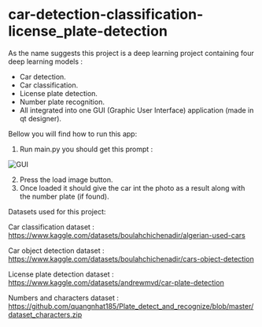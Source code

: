 # car-detection-classification-license_plate-detection

As the name suggests this project is a deep learning project containing four deep learning models :

- Car detection.
- Car classification.
- License plate detection.
- Number plate recognition.
- All integrated into one GUI (Graphic User Interface) application (made in qt designer).

Bellow you will find how to run this app:

1. Run main.py you should get this prompt :

![GUI](https://user-images.githubusercontent.com/95067549/167307089-a1878937-ecd1-434a-bc8d-06e738e0b0e9.PNG)

2. Press the load image button.
3. Once loaded it should give the car int the photo as a result along with the number plate (if found).



Datasets used for this project:

Car classification dataset : https://www.kaggle.com/datasets/boulahchichenadir/algerian-used-cars

Car object detection dataset : https://www.kaggle.com/datasets/boulahchichenadir/cars-object-detection

License plate detection dataset : https://www.kaggle.com/datasets/andrewmvd/car-plate-detection

Numbers and characters dataset : https://github.com/quangnhat185/Plate_detect_and_recognize/blob/master/dataset_characters.zip
